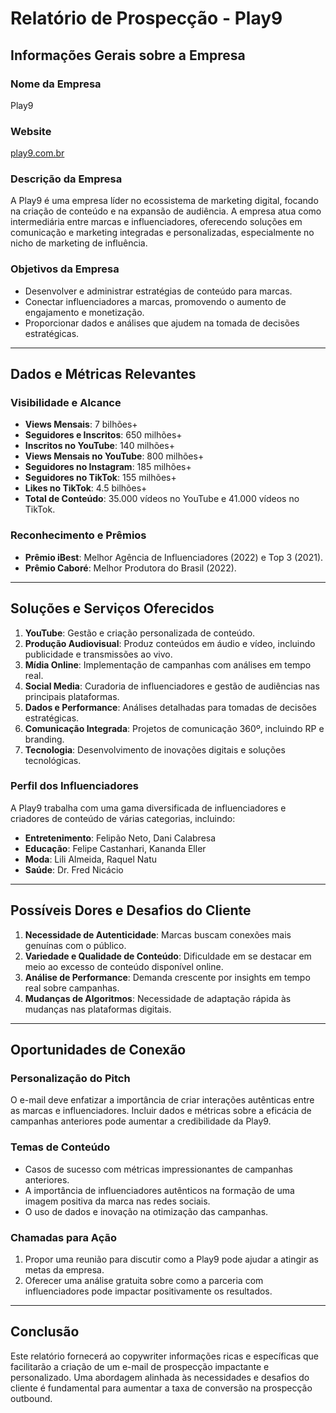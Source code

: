 # Relatório de Prospecção - Play9

## Informações Gerais sobre a Empresa
### Nome da Empresa
Play9

### Website
[play9.com.br](https://www.play9.com.br)

### Descrição da Empresa
A Play9 é uma empresa líder no ecossistema de marketing digital, focando na criação de conteúdo e na expansão de audiência. A empresa atua como intermediária entre marcas e influenciadores, oferecendo soluções em comunicação e marketing integradas e personalizadas, especialmente no nicho de marketing de influência.

### Objetivos da Empresa
- Desenvolver e administrar estratégias de conteúdo para marcas.
- Conectar influenciadores a marcas, promovendo o aumento de engajamento e monetização.
- Proporcionar dados e análises que ajudem na tomada de decisões estratégicas.

---

## Dados e Métricas Relevantes
### Visibilidade e Alcance
- **Views Mensais**: 7 bilhões+
- **Seguidores e Inscritos**: 650 milhões+
- **Inscritos no YouTube**: 140 milhões+
- **Views Mensais no YouTube**: 800 milhões+
- **Seguidores no Instagram**: 185 milhões+
- **Seguidores no TikTok**: 155 milhões+
- **Likes no TikTok**: 4.5 bilhões+
- **Total de Conteúdo**: 35.000 vídeos no YouTube e 41.000 vídeos no TikTok.

### Reconhecimento e Prêmios
- **Prêmio iBest**: Melhor Agência de Influenciadores (2022) e Top 3 (2021).
- **Prêmio Caboré**: Melhor Produtora do Brasil (2022).

---

## Soluções e Serviços Oferecidos
1. **YouTube**: Gestão e criação personalizada de conteúdo.
2. **Produção Audiovisual**: Produz conteúdos em áudio e vídeo, incluindo publicidade e transmissões ao vivo.
3. **Mídia Online**: Implementação de campanhas com análises em tempo real.
4. **Social Media**: Curadoria de influenciadores e gestão de audiências nas principais plataformas.
5. **Dados e Performance**: Análises detalhadas para tomadas de decisões estratégicas.
6. **Comunicação Integrada**: Projetos de comunicação 360º, incluindo RP e branding.
7. **Tecnologia**: Desenvolvimento de inovações digitais e soluções tecnológicas.

### Perfil dos Influenciadores
A Play9 trabalha com uma gama diversificada de influenciadores e criadores de conteúdo de várias categorias, incluindo:
- **Entretenimento**: Felipão Neto, Dani Calabresa
- **Educação**: Felipe Castanhari, Kananda Eller
- **Moda**: Lili Almeida, Raquel Natu
- **Saúde**: Dr. Fred Nicácio

---

## Possíveis Dores e Desafios do Cliente
1. **Necessidade de Autenticidade**: Marcas buscam conexões mais genuínas com o público.
2. **Variedade e Qualidade de Conteúdo**: Dificuldade em se destacar em meio ao excesso de conteúdo disponível online.
3. **Análise de Performance**: Demanda crescente por insights em tempo real sobre campanhas.
4. **Mudanças de Algoritmos**: Necessidade de adaptação rápida às mudanças nas plataformas digitais.

---

## Oportunidades de Conexão
### Personalização do Pitch
O e-mail deve enfatizar a importância de criar interações autênticas entre as marcas e influenciadores. Incluir dados e métricas sobre a eficácia de campanhas anteriores pode aumentar a credibilidade da Play9.

### Temas de Conteúdo
- Casos de sucesso com métricas impressionantes de campanhas anteriores.
- A importância de influenciadores autênticos na formação de uma imagem positiva da marca nas redes sociais.
- O uso de dados e inovação na otimização das campanhas.

### Chamadas para Ação
1. Propor uma reunião para discutir como a Play9 pode ajudar a atingir as metas da empresa.
2. Oferecer uma análise gratuita sobre como a parceria com influenciadores pode impactar positivamente os resultados.

---

## Conclusão
Este relatório fornecerá ao copywriter informações ricas e específicas que facilitarão a criação de um e-mail de prospecção impactante e personalizado. Uma abordagem alinhada às necessidades e desafios do cliente é fundamental para aumentar a taxa de conversão na prospecção outbound.